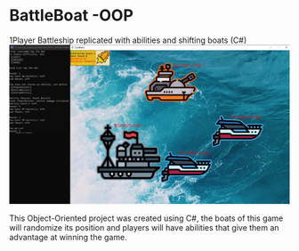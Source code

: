 # BattleBoat -OOP
1Player Battleship replicated with abilities and shifting boats (C#)
![alt text](https://github.com/andrewzw/BattleBoat-OOP/blob/main/Diagrams/Game.png)

This Object-Oriented project was created using C#, the boats of this game will randomize its position and players will have abilities that give them an advantage at winning the game. 
